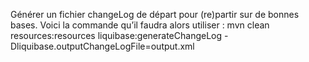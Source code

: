 Générer un fichier changeLog de départ pour (re)partir sur de bonnes bases. 
Voici la commande qu’il faudra alors utiliser : mvn clean resources:resources liquibase:generateChangeLog -Dliquibase.outputChangeLogFile=output.xml